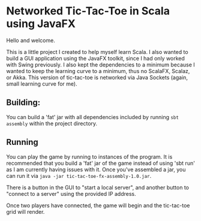 # Networked Tic-Tac-Toe in Scala using JavaFX
Hello and welcome.

This is a little project I created to help myself learn Scala. I also wanted to build a GUI application using the JavaFX toolkit, since I had only worked with Swing previously. I also kept the dependencies to a minimum because I wanted to keep the learning curve to a minimum, thus no ScalaFX, Scalaz, or Akka. This version of tic-tac-toe is networked via Java Sockets (again, small learning curve for me).

## Building:
You can build a 'fat' jar with all dependencies included by running `sbt assembly` within the project directory.

## Running
You can play the game by running to instances of the program. It is recommended that you build a 'fat' jar of the game instead of using 'sbt run' as I am currently having issues with it. Once you've assembled a jar, you can run it via `java -jar tic-tac-toe-fx-assembly-1.0.jar`.

There is a button in the GUI to "start a local server", and another button to "connect to a server" using the provided IP address.

Once two players have connected, the game will begin and the tic-tac-toe grid will render.
